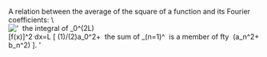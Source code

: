 A relation between the average of the square of a function and its
Fourier coefficients: \\
!['  the integral of \_0\^(2L)[f(x)]\^2 dx=L [ (1)/(2)a\_0\^2+  the sum of \_(n=1)\^  is a member of fty  (a\_n\^2+b\_n\^2) ]. '](../dictionary/equation_images/20240.1..png)
